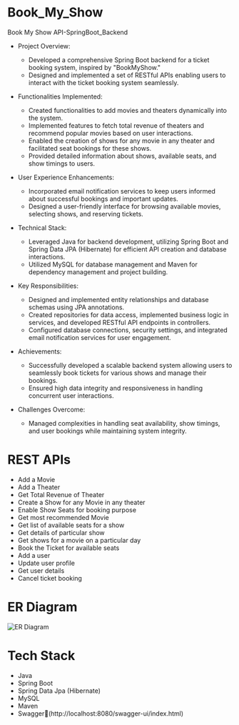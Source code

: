 # Book_My_Show
Book My Show API-SpringBoot_Backend

- Project Overview:
    + Developed a comprehensive Spring Boot backend for a ticket booking system, inspired by "BookMyShow."
    + Designed and implemented a set of RESTful APIs enabling users to interact with the ticket booking system seamlessly.

- Functionalities Implemented:
    * Created functionalities to add movies and theaters dynamically into the system.
    * Implemented features to fetch total revenue of theaters and recommend popular movies based on user interactions.
    * Enabled the creation of shows for any movie in any theater and facilitated seat bookings for these shows.
    * Provided detailed information about shows, available seats, and show timings to users.

- User Experience Enhancements:
    * Incorporated email notification services to keep users informed about successful bookings and important updates.
    * Designed a user-friendly interface for browsing available movies, selecting shows, and reserving tickets.

- Technical Stack:
    * Leveraged Java for backend development, utilizing Spring Boot and Spring Data JPA (Hibernate) for efficient API creation and database          interactions.
    * Utilized MySQL for database management and Maven for dependency management and project building.

- Key Responsibilities:
    * Designed and implemented entity relationships and database schemas using JPA annotations.
    * Created repositories for data access, implemented business logic in services, and developed RESTful       API endpoints in controllers.
    * Configured database connections, security settings, and integrated email notification services for        user engagement.

- Achievements:
    * Successfully developed a scalable backend system allowing users to seamlessly book tickets for            various shows and manage their bookings.
    * Ensured high data integrity and responsiveness in handling concurrent user interactions.

- Challenges Overcome:
    * Managed complexities in handling seat availability, show timings, and user bookings while                 maintaining system integrity.

# REST APIs

+ Add a Movie
+ Add a Theater
+ Get Total Revenue of Theater
+ Create a Show for any Movie in any theater
+ Enable Show Seats for booking purpose
+ Get most recommended Movie
+ Get list of available seats for a show
+ Get details of particular show
+ Get shows for a movie on a particular day
+ Book the Ticket for available seats
+ Add a user
+ Update user profile
+ Get user details
+ Cancel ticket booking

# ER Diagram

![ER Diagram](https://github.com/nsp1919/Book_My_Show/assets/110881782/03505333-1816-4cbd-9927-0cddc5729f93)

# Tech Stack
 
+ Java
+ Spring Boot
+ Spring Data Jpa (Hibernate)
+ MySQL
+ Maven
+ Swagger🔗(http://localhost:8080/swagger-ui/index.html)





    
